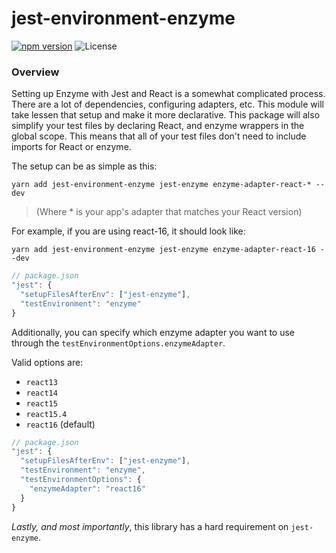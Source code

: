 # jest-environment-enzyme

[![npm version](https://img.shields.io/npm/v/jest-environment-enzyme.svg)](https://www.npmjs.com/package/jest-environment-enzyme)
![License](https://img.shields.io/npm/l/chai-enzyme.svg)

### Overview

Setting up Enzyme with Jest and React is a somewhat complicated process. There are a lot of dependencies, configuring adapters, etc. This module will take lessen that setup and make it more declarative.
This package will also simplify your test files by declaring React, and enzyme wrappers in the global scope. This means that all of your test files don't need to include imports for React or enzyme.

The setup can be as simple as this:

```
yarn add jest-environment-enzyme jest-enzyme enzyme-adapter-react-* --dev
```

> (Where * is your app's adapter that matches your React version)

For example, if you are using react-16, it should look like:

```
yarn add jest-environment-enzyme jest-enzyme enzyme-adapter-react-16 --dev
```

```js
// package.json
"jest": {
  "setupFilesAfterEnv": ["jest-enzyme"],
  "testEnvironment": "enzyme"
}
```

Additionally, you can specify which enzyme adapter you want to use through the `testEnvironmentOptions.enzymeAdapter`.

Valid options are:

* `react13`
* `react14`
* `react15`
* `react15.4`
* `react16` (default)

```js
// package.json
"jest": {
  "setupFilesAfterEnv": ["jest-enzyme"],
  "testEnvironment": "enzyme",
  "testEnvironmentOptions": {
    "enzymeAdapter": "react16"
  }
}
```

*Lastly, and _most importantly_*, this library has a hard requirement on `jest-enzyme`.
